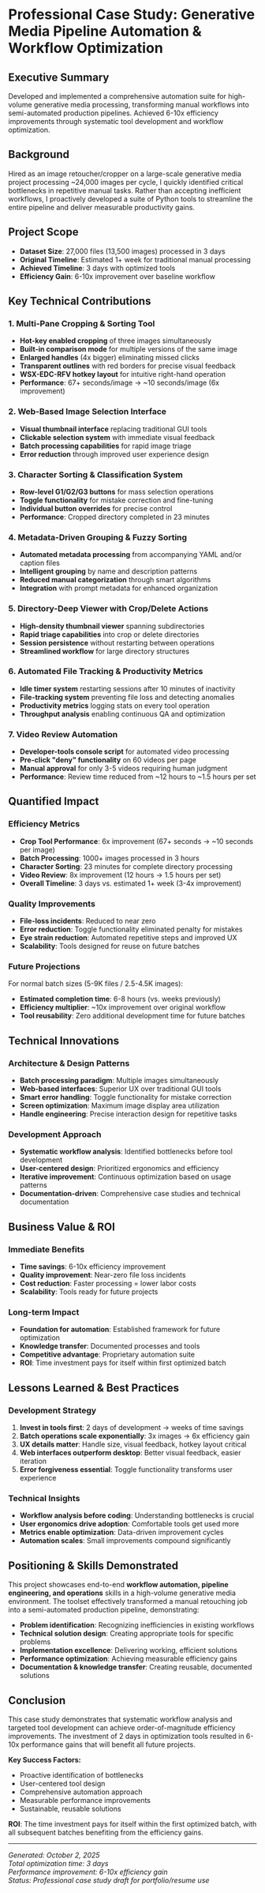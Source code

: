 # Professional Case Study: Generative Media Pipeline Automation & Workflow Optimization

## Executive Summary
Developed and implemented a comprehensive automation suite for high-volume generative media processing, transforming manual workflows into semi-automated production pipelines. Achieved 6-10x efficiency improvements through systematic tool development and workflow optimization.

## Background
Hired as an image retoucher/cropper on a large-scale generative media project processing ~24,000 images per cycle, I quickly identified critical bottlenecks in repetitive manual tasks. Rather than accepting inefficient workflows, I proactively developed a suite of Python tools to streamline the entire pipeline and deliver measurable productivity gains.

## Project Scope
- **Dataset Size**: 27,000 files (13,500 images) processed in 3 days
- **Original Timeline**: Estimated 1+ week for traditional manual processing
- **Achieved Timeline**: 3 days with optimized tools
- **Efficiency Gain**: 6-10x improvement over baseline workflow

## Key Technical Contributions

### 1. Multi-Pane Cropping & Sorting Tool
- **Hot-key enabled cropping** of three images simultaneously
- **Built-in comparison mode** for multiple versions of the same image
- **Enlarged handles** (4x bigger) eliminating missed clicks
- **Transparent outlines** with red borders for precise visual feedback
- **WSX-EDC-RFV hotkey layout** for intuitive right-hand operation
- **Performance**: 67+ seconds/image → ~10 seconds/image (6x improvement)

### 2. Web-Based Image Selection Interface
- **Visual thumbnail interface** replacing traditional GUI tools
- **Clickable selection system** with immediate visual feedback
- **Batch processing capabilities** for rapid image triage
- **Error reduction** through improved user experience design

### 3. Character Sorting & Classification System
- **Row-level G1/G2/G3 buttons** for mass selection operations
- **Toggle functionality** for mistake correction and fine-tuning
- **Individual button overrides** for precise control
- **Performance**: Cropped directory completed in 23 minutes

### 4. Metadata-Driven Grouping & Fuzzy Sorting
- **Automated metadata processing** from accompanying YAML and/or caption files
- **Intelligent grouping** by name and description patterns
- **Reduced manual categorization** through smart algorithms
- **Integration** with prompt metadata for enhanced organization

### 5. Directory-Deep Viewer with Crop/Delete Actions
- **High-density thumbnail viewer** spanning subdirectories
- **Rapid triage capabilities** into crop or delete directories
- **Session persistence** without restarting between operations
- **Streamlined workflow** for large directory structures

### 6. Automated File Tracking & Productivity Metrics
- **Idle timer system** restarting sessions after 10 minutes of inactivity
- **File-tracking system** preventing file loss and detecting anomalies
- **Productivity metrics** logging stats on every tool operation
- **Throughput analysis** enabling continuous QA and optimization

### 7. Video Review Automation
- **Developer-tools console script** for automated video processing
- **Pre-click "deny" functionality** on 60 videos per page
- **Manual approval** for only 3-5 videos requiring human judgment
- **Performance**: Review time reduced from ~12 hours to ~1.5 hours per set

## Quantified Impact

### Efficiency Metrics
- **Crop Tool Performance**: 6x improvement (67+ seconds → ~10 seconds per image)
- **Batch Processing**: 1000+ images processed in 3 hours
- **Character Sorting**: 23 minutes for complete directory processing
- **Video Review**: 8x improvement (12 hours → 1.5 hours per set)
- **Overall Timeline**: 3 days vs. estimated 1+ week (3-4x improvement)

### Quality Improvements
- **File-loss incidents**: Reduced to near zero
- **Error reduction**: Toggle functionality eliminated penalty for mistakes
- **Eye strain reduction**: Automated repetitive steps and improved UX
- **Scalability**: Tools designed for reuse on future batches

### Future Projections
For normal batch sizes (5-9K files / 2.5-4.5K images):
- **Estimated completion time**: 6-8 hours (vs. weeks previously)
- **Efficiency multiplier**: ~10x improvement over original workflow
- **Tool reusability**: Zero additional development time for future batches

## Technical Innovations

### Architecture & Design Patterns
- **Batch processing paradigm**: Multiple images simultaneously
- **Web-based interfaces**: Superior UX over traditional GUI tools
- **Smart error handling**: Toggle functionality for mistake correction
- **Screen optimization**: Maximum image display area utilization
- **Handle engineering**: Precise interaction design for repetitive tasks

### Development Approach
- **Systematic workflow analysis**: Identified bottlenecks before tool development
- **User-centered design**: Prioritized ergonomics and efficiency
- **Iterative improvement**: Continuous optimization based on usage patterns
- **Documentation-driven**: Comprehensive case studies and technical documentation

## Business Value & ROI

### Immediate Benefits
- **Time savings**: 6-10x efficiency improvement
- **Quality improvement**: Near-zero file loss incidents
- **Cost reduction**: Faster processing = lower labor costs
- **Scalability**: Tools ready for future projects

### Long-term Impact
- **Foundation for automation**: Established framework for future optimization
- **Knowledge transfer**: Documented processes and tools
- **Competitive advantage**: Proprietary automation suite
- **ROI**: Time investment pays for itself within first optimized batch

## Lessons Learned & Best Practices

### Development Strategy
1. **Invest in tools first**: 2 days of development → weeks of time savings
2. **Batch operations scale exponentially**: 3x images → 6x efficiency gain
3. **UX details matter**: Handle size, visual feedback, hotkey layout critical
4. **Web interfaces outperform desktop**: Better visual feedback, easier iteration
5. **Error forgiveness essential**: Toggle functionality transforms user experience

### Technical Insights
- **Workflow analysis before coding**: Understanding bottlenecks is crucial
- **User ergonomics drive adoption**: Comfortable tools get used more
- **Metrics enable optimization**: Data-driven improvement cycles
- **Automation scales**: Small improvements compound significantly

## Positioning & Skills Demonstrated

This project showcases end-to-end **workflow automation, pipeline engineering, and operations** skills in a high-volume generative media environment. The toolset effectively transformed a manual retouching job into a semi-automated production pipeline, demonstrating:

- **Problem identification**: Recognizing inefficiencies in existing workflows
- **Technical solution design**: Creating appropriate tools for specific problems
- **Implementation excellence**: Delivering working, efficient solutions
- **Performance optimization**: Achieving measurable efficiency gains
- **Documentation & knowledge transfer**: Creating reusable, documented solutions

## Conclusion

This case study demonstrates that systematic workflow analysis and targeted tool development can achieve order-of-magnitude efficiency improvements. The investment of 2 days in optimization tools resulted in 6-10x performance gains that will benefit all future projects.

**Key Success Factors:**
- Proactive identification of bottlenecks
- User-centered tool design
- Comprehensive automation approach
- Measurable performance improvements
- Sustainable, reusable solutions

**ROI**: The time investment pays for itself within the first optimized batch, with all subsequent batches benefiting from the efficiency gains.

---

*Generated: October 2, 2025*  
*Total optimization time: 3 days*  
*Performance improvement: 6-10x efficiency gain*  
*Status: Professional case study draft for portfolio/resume use*
